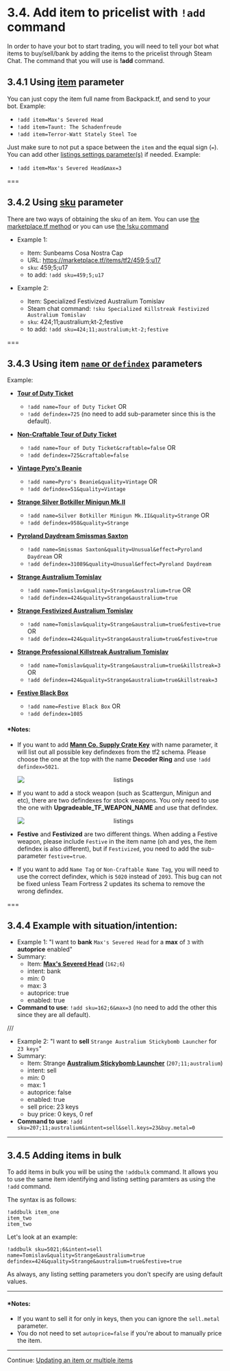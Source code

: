 # 3.4. Add item to pricelist with `!add` command

In order to have your bot to start trading, you will need to tell your bot what items to buy/sell/bank by adding the items to the pricelist through Steam Chat.
The command that you will use is **!add** command. 

## 3.4.1 Using [item](https://github.com/TF2Autobot/tf2autobot/wiki/Item-Identifying-parameters#321---item-parameter) parameter

You can just copy the item full name from Backpack.tf, and send to your bot.
Example:
- `!add item=Max's Severed Head`
- `!add item=Taunt: The Schadenfreude`
- `!add item=Terror-Watt Stately Steel Toe`

Just make sure to not put a space between the `item` and the equal sign (`=`). You can add other [listings settings parameter(s)](https://github.com/TF2Autobot/tf2autobot/wiki/Listing-settings-parameters) if needed.
Example:
- `!add item=Max's Severed Head&max=3`

===

## 3.4.2 Using [sku](https://github.com/TF2Autobot/tf2autobot/wiki/Item-Identifying-parameters#322---sku-parameter) parameter

There are two ways of obtaining the sku of an item. You can use [the marketplace.tf method](https://github.com/TF2Autobot/tf2autobot/wiki/Item-Identifying-parameters#using-marketplacetf) or you can use [the !sku command](https://github.com/TF2Autobot/tf2autobot/wiki/Item-Identifying-parameters#using-sku-command)

-   Example 1:

    -   Item: Sunbeams Cosa Nostra Cap
    -   URL: https://marketplace.tf/items/tf2/459;5;u17
    -   `sku`: 459;5;u17
    -   to add: `!add sku=459;5;u17`

-   Example 2:
    -   Item: Specialized Festivized Australium Tomislav
    -   Steam chat command: `!sku Specialized Killstreak Festivized Australium Tomislav`
    -   `sku`: 424;11;australium;kt-2;festive
    -   to add: `!add sku=424;11;australium;kt-2;festive`

===

## 3.4.3 Using item [`name` or `defindex`](https://github.com/TF2Autobot/tf2autobot/wiki/Item-Identifying-parameters#321---name-and-defindex-parameters) parameters

Example:

-   [**Tour of Duty Ticket**](https://backpack.tf/stats/Unique/Tour%20of%20Duty%20Ticket/Tradable/Craftable)
    -   `!add name=Tour of Duty Ticket` OR
    -   `!add defindex=725` (no need to add sub-parameter since this is the default).

-   [**Non-Craftable Tour of Duty Ticket**](https://backpack.tf/stats/Unique/Tour%20of%20Duty%20Ticket/Tradable/Non-Craftable)
    -   `!add name=Tour of Duty Ticket&craftable=false` OR
    -   `!add defindex=725&craftable=false`

-   [**Vintage Pyro's Beanie**](https://backpack.tf/stats/Vintage/Pyro%27s%20Beanie/Tradable/Craftable)
    -   `!add name=Pyro's Beanie&quality=Vintage` OR
    -   `!add defindex=51&quality=Vintage`

-   [**Strange Silver Botkiller Minigun Mk.II**](https://backpack.tf/stats/Strange/Silver%20Botkiller%20Minigun%20Mk.II/Tradable/Craftable)
    -   `!add name=Silver Botkiller Minigun Mk.II&quality=Strange` OR
    -   `!add defindex=958&quality=Strange`

-   [**Pyroland Daydream Smissmas Saxton**](https://backpack.tf/stats/Unusual/Smissmas%20Saxton/Tradable/Craftable/145)
    -   `!add name=Smissmas Saxton&quality=Unusual&effect=Pyroland Daydream` OR
    -   `!add defindex=31089&quality=Unusual&effect=Pyroland Daydream`

-   [**Strange Australium Tomislav**](https://backpack.tf/stats/Strange/Australium%20Tomislav/Tradable/Craftable)
    -   `!add name=Tomislav&quality=Strange&australium=true` OR
    -   `!add defindex=424&quality=Strange&australium=true`

-   [**Strange Festivized Australium Tomislav**](https://backpack.tf/stats/Strange/Festivized%20Australium%20Tomislav/Tradable/Craftable)
    -   `!add name=Tomislav&quality=Strange&australium=true&festive=true` OR
    -   `!add defindex=424&quality=Strange&australium=true&festive=true`

-   [**Strange Professional Killstreak Australium Tomislav**](https://backpack.tf/stats/Strange/Professional%20Killstreak%20Australium%20Tomislav/Tradable/Craftable)
    -   `!add name=Tomislav&quality=Strange&australium=true&killstreak=3` OR
    -   `!add defindex=424&quality=Strange&australium=true&killstreak=3`

-   [**Festive Black Box**](https://backpack.tf/stats/Unique/Festive%20Black%20Box/Tradable/Craftable)
    -   `!add name=Festive Black Box` OR
    -   `!add defindex=1085`

#### \*Notes:

-   If you want to add [**Mann Co. Supply Crate Key**](https://backpack.tf/stats/Unique/Mann%20Co.%20Supply%20Crate%20Key/Tradable/Craftable) with name parameter, it will list out all possible key defindexes from the tf2 schema. Please choose the one at the top with the name **Decoder Ring** and use `!add defindex=5021`.

    <div align="center"><img src="https://user-images.githubusercontent.com/47635037/92546032-221aad80-f284-11ea-8efa-3fd895503ad0.png" alt="listings" style="display: block; margin-left: auto; margin-right: auto;"></div>

-   If you want to add a stock weapon (such as Scattergun, Minigun and etc), there are two defindexes for stock weapons. You only need to use the one with **Upgradeable_TF_WEAPON_NAME** and use that defindex.

    <div align="center"><img src="https://user-images.githubusercontent.com/47635037/92545998-0adbc000-f284-11ea-990e-15cf44b7b271.png" alt="listings" style="display: block; margin-left: auto; margin-right: auto;"></div>

-   **Festive** and **Festivized** are two different things. When adding a Festive weapon, please include `Festive` in the item name (oh and yes, the item defindex is also different), but if `Festivized`, you need to add the sub-parameter `festive=true`.

-   If you want to add `Name Tag` or `Non-Craftable Name Tag`, you will need to use the correct defindex, which is `5020` instead of `2093`. This bug can not be fixed unless Team Fortress 2 updates its schema to remove the wrong defindex.

===

## 3.4.4 Example with situation/intention:

-   Example 1: "I want to **bank** `Max's Severed Head` for a **max** of `3` with **autoprice** enabled"
-   Summary:
    -   Item: [**Max's Severed Head**](https://backpack.tf/stats/Unique/Max%27s%20Severed%20Head/Tradable/Craftable) (`162;6`)
    -   intent: bank
    -   min: 0
    -   max: 3
    -   autoprice: true
    -   enabled: true
-   **Command to use**: `!add sku=162;6&max=3` (no need to add the other this since they are all default).

///

-   Example 2: "I want to **sell** `Strange Australium Stickybomb Launcher` for `23 keys`"
-   Summary:
    -   Item: Strange [**Australium Stickybomb Launcher**](https://backpack.tf/stats/Strange/Australium%20Stickybomb%20Launcher/Tradable/Craftable) (`207;11;australium`)
    -   intent: sell
    -   min: 0
    -   max: 1
    -   autoprice: false
    -   enabled: true
    -   sell price: 23 keys
    -   buy price: 0 keys, 0 ref
-   **Command to use**: `!add sku=207;11;australium&intent=sell&sell.keys=23&buy.metal=0`

---

## 3.4.5 Adding items in bulk
To add items in bulk you will be using the `!addbulk` command. It allows you to use the same item identifying and listing setting paramters as using the `!add` command.

The syntax is as follows:

```
!addbulk item_one
item_two
item_two
```

Let's look at an example:
```
!addbulk sku=5021;6&intent=sell
name=Tomislav&quality=Strange&australium=true
defindex=424&quality=Strange&australium=true&festive=true
```

As always, any listing setting parameters you don't specify are using default values.

---

#### \*Notes:

-   If you want to sell it for only in keys, then you can ignore the `sell.metal` parameter.
-   You do not need to set `autoprice=false` if you're about to manually price the item.

---

Continue: [Updating an item or multiple items](https://github.com/TF2Autobot/tf2autobot/wiki/Updating-items)